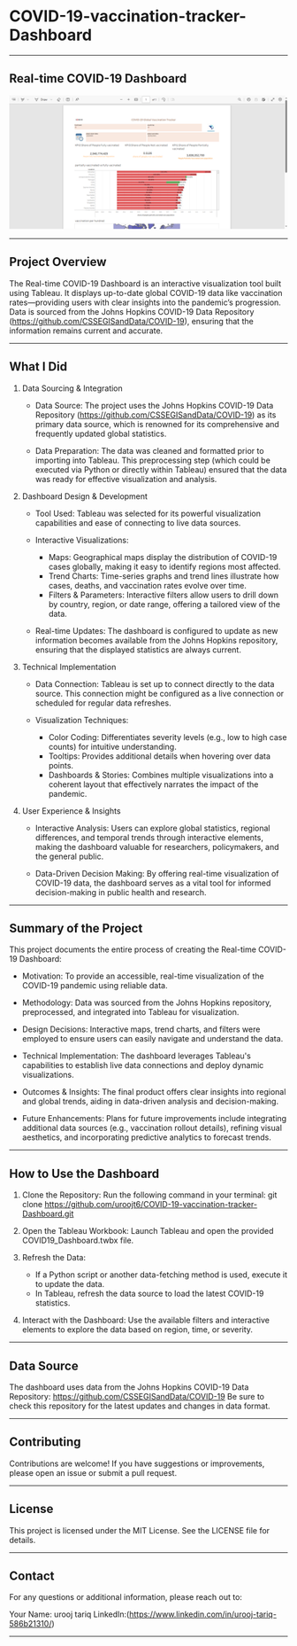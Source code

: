 # COVID-19-vaccination-tracker-Dashboard

------------------------------------------------------------
Real-time COVID-19 Dashboard
------------------------------------------------------------

<img src="https://github.com/uroojt6/COVID-19-vaccination-tracker-Dashboard/blob/db19929f50d89cb051464e93a2e1475cfe732901/covid-19-vaccination-tracker.png">

------------------------------------------------------------
Project Overview
------------------------------------------------------------
The Real-time COVID-19 Dashboard is an interactive visualization tool built using Tableau. It displays up-to-date global COVID-19 data like vaccination rates—providing users with clear insights into the pandemic’s progression. Data is sourced from the Johns Hopkins COVID-19 Data Repository (https://github.com/CSSEGISandData/COVID-19), ensuring that the information remains current and accurate.

------------------------------------------------------------
What I Did
------------------------------------------------------------

1. Data Sourcing & Integration
   - Data Source:
     The project uses the Johns Hopkins COVID-19 Data Repository (https://github.com/CSSEGISandData/COVID-19) as its primary data source, which is renowned for its comprehensive and 
     frequently updated global statistics.
   
   - Data Preparation:
     The data was cleaned and formatted prior to importing into Tableau. This preprocessing step (which could be executed via Python or directly within Tableau) ensured that the data 
      was ready for effective visualization and analysis.

2. Dashboard Design & Development
   - Tool Used:
     Tableau was selected for its powerful visualization capabilities and ease of connecting to live data sources.
   
   - Interactive Visualizations:
     - Maps: Geographical maps display the distribution of COVID-19 cases globally, making it easy to identify regions most affected.
     - Trend Charts: Time-series graphs and trend lines illustrate how cases, deaths, and vaccination rates evolve over time.
     - Filters & Parameters: Interactive filters allow users to drill down by country, region, or date range, offering a tailored view of the data.
   
   - Real-time Updates:
     The dashboard is configured to update as new information becomes available from the Johns Hopkins repository, ensuring that the displayed statistics are always current.

3. Technical Implementation
   - Data Connection:
     Tableau is set up to connect directly to the data source. This connection might be configured as a live connection or scheduled for regular data refreshes.
   
   - Visualization Techniques:
     - Color Coding: Differentiates severity levels (e.g., low to high case counts) for intuitive understanding.
     - Tooltips: Provides additional details when hovering over data points.
     - Dashboards & Stories: Combines multiple visualizations into a coherent layout that effectively narrates the impact of the pandemic.

4. User Experience & Insights
   - Interactive Analysis:
     Users can explore global statistics, regional differences, and temporal trends through interactive elements, making the dashboard valuable for researchers, policymakers, and the general public.
   
   - Data-Driven Decision Making:
     By offering real-time visualization of COVID-19 data, the dashboard serves as a vital tool for informed decision-making in public health and research.

------------------------------------------------------------
Summary of the Project
------------------------------------------------------------
This project documents the entire process of creating the Real-time COVID-19 Dashboard:

- Motivation:
  To provide an accessible, real-time visualization of the COVID-19 pandemic using reliable data.
  
- Methodology:
  Data was sourced from the Johns Hopkins repository, preprocessed, and integrated into Tableau for visualization.
  
- Design Decisions:
  Interactive maps, trend charts, and filters were employed to ensure users can easily navigate and understand the data.
  
- Technical Implementation:
  The dashboard leverages Tableau's capabilities to establish live data connections and deploy dynamic visualizations.
  
- Outcomes & Insights:
  The final product offers clear insights into regional and global trends, aiding in data-driven analysis and decision-making.
  
- Future Enhancements:
  Plans for future improvements include integrating additional data sources (e.g., vaccination rollout details), refining visual aesthetics, and incorporating predictive analytics to forecast trends.

------------------------------------------------------------
How to Use the Dashboard
------------------------------------------------------------
1. Clone the Repository:
   Run the following command in your terminal:
   git clone https://github.com/uroojt6/COVID-19-vaccination-tracker-Dashboard.git

2. Open the Tableau Workbook:
   Launch Tableau and open the provided COVID19_Dashboard.twbx file.

3. Refresh the Data:
   - If a Python script or another data-fetching method is used, execute it to update the data.
   - In Tableau, refresh the data source to load the latest COVID-19 statistics.

4. Interact with the Dashboard:
   Use the available filters and interactive elements to explore the data based on region, time, or severity.

------------------------------------------------------------
Data Source
------------------------------------------------------------
The dashboard uses data from the Johns Hopkins COVID-19 Data Repository:
https://github.com/CSSEGISandData/COVID-19
Be sure to check this repository for the latest updates and changes in data format.

------------------------------------------------------------
Contributing
------------------------------------------------------------
Contributions are welcome! If you have suggestions or improvements, please open an issue or submit a pull request.

------------------------------------------------------------
License
------------------------------------------------------------
This project is licensed under the MIT License. See the LICENSE file for details.

------------------------------------------------------------
Contact
------------------------------------------------------------
For any questions or additional information, please reach out to:

Your Name: urooj tariq
LinkedIn:(https://www.linkedin.com/in/urooj-tariq-586b21310/)

------------------------------------------------------------

